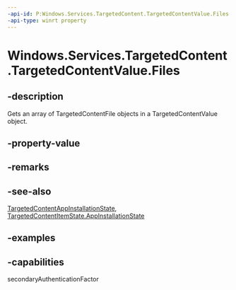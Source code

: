 ```yaml
---
-api-id: P:Windows.Services.TargetedContent.TargetedContentValue.Files
-api-type: winrt property
---
```


<!-- Property syntax.
public IVectorView<TargetedContentFile> Files { get; }
-->

# Windows.Services.TargetedContent.TargetedContentValue.Files

## -description

Gets an array of TargetedContentFile objects in a TargetedContentValue object.

## -property-value

## -remarks

## -see-also

[TargetedContentAppInstallationState](targetedcontentappinstallationstate.md), [TargetedContentItemState.AppInstallationState](targetedcontentitemstate_appinstallationstate.md)

## -examples

## -capabilities

secondaryAuthenticationFactor
